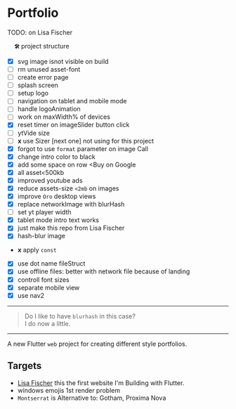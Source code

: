 # Portfolio

<!--
[![Flutter Responsive](https://img.shields.io/badge/flutter-responsive-brightgreen.svg?style=flat-square)](https://github.com/Codelessly/ResponsiveFramework) -->

TODO: on Lisa Fischer

&nbsp;&nbsp;&nbsp; **`🛠`** project structure


- [x] svg image isnot visible on build
- [ ] rm unused asset-font
- [ ] create error page
- [ ] splash screen
- [ ] setup logo
- [ ] navigation on tablet and mobile mode
- [ ] handle logoAnimation
- [ ] work on maxWidth% of devices
- [x] reset timer on imageSlider button click
- [ ] ytVide size
- [ ] **x** use Sizer [next one] not using for this project
- [x] forgot to use `format` parameter on image Call
- [x] change intro color to black
- [x] add some space on row <Buy on Google
- [x] all asset<500kb
- [x] improved youtube ads
- [x] reduce assets-size `<2mb` on images
- [x] improve `Oro` desktop views
- [x] replace networkImage with blurHash
- [ ] set yt player width
- [x] tablet mode intro text works
- [x] just make this repo from Lisa Fischer
- [x] hash-blur image
- **x** apply `const`
- [x] use dot name fileStruct
- [x] use offline files: better with network file because of landing
- [x] controll font sizes
- [x] separate mobile view
- [x] use nav2

---

> Do I like to have `blurhash` in this case?  
> I do now a little.

---

A new Flutter `web` project for creating different style portfolios.

## Targets

- [Lisa Fischer](http://www.lisasuefischer.com/)
  this the first website I'm Building with Flutter.
- windows emojis 1st render problem
- `Montserrat` is Alternative to: Gotham, Proxima Nova

